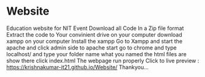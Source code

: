 # Website
Education website for NIT Event
Download all Code In a Zip file format
Extract the code to Your convinient drive on your computer
download xampp on your computer
Install the xampp
Go to Xampp and start the apache and click admin side to apache start
go to chrome and type localhost/ and type your folder name what you named
the html files are show there click index.html
The webpage run properly
Click to live preview : https://krishnakumar-it21.github.io/Website/
Thankyou...
